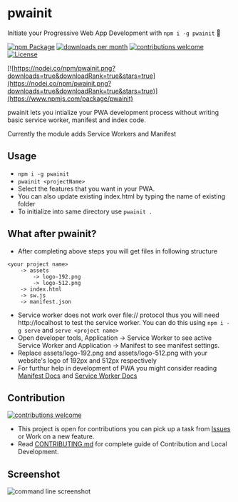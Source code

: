 # pwainit
Initiate your Progressive Web App Development with `npm i -g pwainit` 🎉

[![npm Package](https://img.shields.io/npm/v/pwainit.svg)](https://www.npmjs.org/package/pwainit) [![downloads per month](http://img.shields.io/npm/dm/pwainit.svg)](https://www.npmjs.org/package/pwainit) [![contributions welcome](https://img.shields.io/badge/contributions-welcome-brightgreen.svg?style=flat)](https://github.com/saurabhdaware/pwainit/issues) [![License](https://img.shields.io/npm/l/pwainit.svg)](https://github.com/saurabhdaware/pwainit/blob/master/LICENSE)

[![https://nodei.co/npm/pwainit.png?downloads=true&downloadRank=true&stars=true](https://nodei.co/npm/pwainit.png?downloads=true&downloadRank=true&stars=true)](https://www.npmjs.com/package/pwainit)

pwainit lets you intialize your PWA development process without writing basic service worker, manifest and index code.

Currently the module adds Service Workers and Manifest

## Usage
- `npm i -g pwainit`
- `pwainit <projectName>`  
- Select the features that you want in your PWA. 
- You can also update existing index.html by typing the name of existing folder
- To initialize into same directory use `pwainit .`


## What after pwainit?
- After completing above steps you will get files in following structure
```
<your project name>
    -> assets
        -> logo-192.png
        -> logo-512.png
    -> index.html
    -> sw.js
    -> manifest.json
```
- Service worker does not work over file:// protocol thus you will need http://localhost to test the service worker. You can do this using `npm i -g serve` and `serve <project name>`
- Open developer tools, Application -> Service Worker to see active Service Worker and Application -> Manifest to see manifest settings.
- Replace assets/logo-192.png and assets/logo-512.png with your website's logo of 192px and 512px respectively
- For furthur help in development of PWA you might consider reading [Manifest Docs](https://developers.google.com/web/fundamentals/web-app-manifest/) and [Service Worker Docs](https://developers.google.com/web/fundamentals/primers/service-workers/)



## Contribution 
[![contributions welcome](https://img.shields.io/badge/contributions-welcome-brightgreen.svg?style=flat)](https://github.com/saurabhdaware/pwainit/issues)

- This project is open for contributions you can pick up a task from [Issues](https://github.com/saurabhdaware/pwainit/issues) or Work on a new feature.
- Read [CONTRIBUTING.md](http://github.com/saurabhdaware/pwainit/blob/master/CONTRIBUTING.md) for complete guide of Contribution and Local Development.


## Screenshot
![command line screenshot](https://res.cloudinary.com/saurabhdaware/image/upload/v1557761681/npm/pwainit/pwainit.png)

